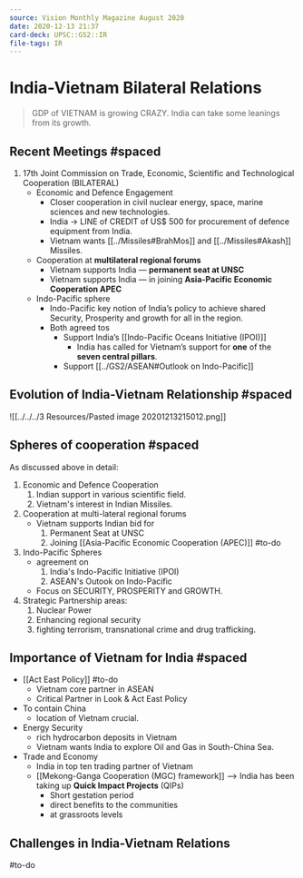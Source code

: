 ```yaml
---
source: Vision Monthly Magazine August 2020
date: 2020-12-13 21:37
card-deck: UPSC::GS2::IR
file-tags: IR 
---
```


# India-Vietnam Bilateral Relations

> GDP of VIETNAM is growing CRAZY. India can take some leanings from its growth.

## Recent Meetings #spaced
1. 17th Joint Commission on Trade, Economic, Scientific and Technological Cooperation (BILATERAL)
	- Economic and Defence Engagement
		- Closer cooperation in civil nuclear energy, space, marine sciences and new technologies.
		- India -> LINE of CREDIT of US$ 500 for procurement of defence equipment from India.
		- Vietnam wants [[../Missiles#BrahMos]] and [[../Missiles#Akash]] Missiles.
    - Cooperation at **multilateral regional forums**
        - Vietnam supports India — **permanent seat at UNSC**
        - Vietnam supports India — in joining **Asia-Pacific Economic Cooperation APEC**
    - Indo-Pacific sphere
        - Indo-Pacific key notion of India’s policy to achieve shared Security, Prosperity and growth for all in the region.
        - Both agreed tos
			- Support India’s [[Indo-Pacific Oceans Initiative (IPOI)]]
				- India has called for Vietnam’s support for **one** of the **seven central pillars**.
        	- Support [[../GS2/ASEAN#Outlook on Indo-Pacific]]
<!--ID: 1607946979598-->





## Evolution of India-Vietnam Relationship #spaced
![[../../../3 Resources/Pasted image 20201213215012.png]]
<!--ID: 1607946979623-->



  
## Spheres of cooperation #spaced
As discussed above in detail:
1. Economic and Defence Cooperation
	1. Indian support in various scientific field.
	2. Vietnam's interest in Indian Missiles.
2. Cooperation at multi-lateral regional forums
	- Vietnam supports Indian bid for
		1. Permanent Seat at UNSC
		2. Joining [[Asia-Pacific Economic Cooperation (APEC)]] #to-do
3. Indo-Pacific Spheres
	- agreement on 
		1. India's Indo-Pacific Initiative (IPOI)
		2. ASEAN's Outook on Indo-Pacific
	- Focus on SECURITY, PROSPERITY and GROWTH.
4. Strategic Partnership areas:
	1. Nuclear Power
	2. Enhancing regional security
	3. fighting terrorism, transnational crime and drug trafficking.
<!--ID: 1607946979647-->





## Importance of Vietnam for India #spaced 
- [[Act East Policy]] #to-do
	- Vietnam core partner in ASEAN
	- Critical Partner in Look & Act East Policy
- To contain China
	- location of Vietnam crucial.
- Energy Security
	- rich hydrocarbon deposits in Vietnam
	- Vietnam wants India to explore Oil and Gas in South-China Sea.
- Trade and Economy
	-  India in top ten trading partner of Vietnam
	-  [[Mekong-Ganga Cooperation (MGC) framework]] --> India has been taking up **Quick Impact Projects** (QIPs) 
		-  Short gestation period
		-  direct benefits to the communities
		-  at grassroots levels



## Challenges in India-Vietnam Relations
#to-do 
	
	
	
	